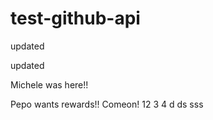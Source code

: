 # test-github-api

updated

updated


Michele was here!!

Pepo wants rewards!!
Comeon!
12
3
4
d
ds
sss
